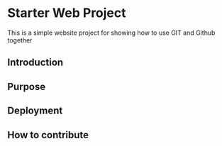 # Starter Web Project

This is a simple website project for showing how to use GIT
and Github together

## Introduction

## Purpose

## Deployment

## How to contribute
